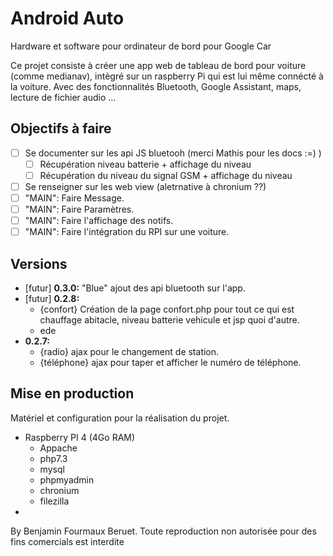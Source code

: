 # Android Auto
Hardware et software pour ordinateur de bord pour Google Car

Ce projet consiste à créer une app web de tableau de bord pour voiture (comme medianav), intègré sur un raspberry Pi qui est lui même connécté à la voiture. Avec des fonctionnalités Bluetooth, Google Assistant, maps, lecture de fichier audio ...

## Objectifs à faire
- [ ] Se documenter sur les api JS bluetooh (merci Mathis pour les docs :=) )
   - [ ] Récupération niveau batterie + affichage du niveau
   - [ ] Récupération du niveau du signal GSM + affichage du niveau
- [ ] Se renseigner sur les web view (aletrnative à chronium ??)
- [ ] "MAIN": Faire Message.
- [ ] "MAIN": Faire Paramètres.
- [ ] "MAIN": Faire l'affichage des notifs.
- [ ] "MAIN": Faire l'intégration du RPI sur une voiture.

## Versions
- [futur] __0.3.0:__ "Blue" ajout des api bluetooth sur l'app.
- [futur] __0.2.8:__ 
    * {confort} Création de la page confort.php pour tout ce qui est chauffage abitacle, niveau batterie vehicule et jsp quoi d'autre.
    * ede
- __0.2.7:__ 
   * {radio} ajax pour le changement de station. 
   * {téléphone} ajax pour taper et afficher le numéro de téléphone.


## Mise en production
Matériel et configuration pour la réalisation du projet.
- Raspberry PI 4 (4Go RAM)
    * Appache
    * php7.3
    * mysql
    * phpmyadmin
    * chronium
    * filezilla
- 



By Benjamin Fourmaux Beruet. Toute reproduction non autorisée pour des fins comercials est interdite
